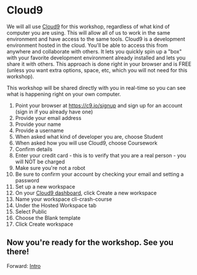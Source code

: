 # Cloud9

We will all use [Cloud9](https://c9.io/) for this workshop, regardless of what kind of computer you are using. This will allow all of us to work in the same environment and have access to the same tools. Cloud9 is a development environment hosted in the cloud. You'll be able to access this from anywhere and collaborate with others. It lets you quickly spin up a "box" with your favorite development environment already installed and lets you share it with others. This approach is done right in your browser and is FREE (unless you want extra options, space, etc, which you will not need for this workshop).

This workshop will be shared directly with you in real-time so you can see what is happening right on your own computer.

1. Point your browser at https://c9.io/signup and sign up for an account (sign in if you already have one)
 1. Provide your email address
 1. Provide your name
 1. Provide a username
 1. When asked what kind of developer you are, choose Student
 1. When asked how you will use Cloud9, choose Coursework
 1. Confirm details
 1. Enter your credit card - this is to verify that you are a real person - you will NOT be charged
 1. Make sure you're not a robot
 1. Be sure to confirm your account by checking your email and setting a password
1. Set up a new workspace
 1. On your [Cloud9 dashboard](https://c9.io/dashboard.html), click Create a new workspace
 1. Name your workspace cli-crash-course
 1. Under the Hosted Workspace tab
  1. Select Public
  1. Choose the Blank template
  1. Click Create workspace

## Now you're ready for the workshop. See you there!

Forward: [Intro](01_intro.md)